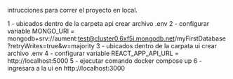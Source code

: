 intrucciones para correr el proyecto en local.

1 - ubicados dentro de la carpeta api crear archivo .env 
2 - configurar variable MONGO_URI = mongodb+srv://aument:test@cluster0.6xf5i.mongodb.net/myFirstDatabase?retryWrites=true&w=majority
3 - ubicados dentro de la carpata ui crear archivo .env 
4 - configurar variable REACT_APP_API_URL = http://localhost:5000
5 - ejecutar comando docker compose up
6 - ingresara a la ui en http://localhost:3000